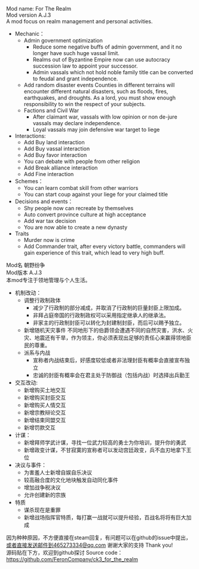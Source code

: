 Mod name: For The Realm  
Mod version A.J.3  
A mod focus on realm management and personal activities.
+ Mechanic：
  + Admin government optimization
    + Reduce some negative buffs of admin government, and it no longer have such huge vassal limit.
    + Realms out of Byzantine Empire now can use autocracy succession law to appoint your successor.
    + Admin vassals which not hold noble family title can be converted to feudal and grant independence.
  + Add random disaster events
Counties in different terrains will encounter different natural disasters, such as floods, fires, earthquakes, and droughts. As a lord, you must show enough responsibility to win the respect of your subjects.
  + Factions and Civil War
    + After claimant war, vassals with low opinion or non de-jure vassals may declare independence.
    + Loyal vassals may join defensive war target to liege
+ Interactions:
  + Add Buy land interaction
  + Add Buy vassal interaction
  + Add Buy favor interaction
  + You can debate with people from other religion
  + Add Break alliance interaction
  + Add Fine interaction
+ Schemes：
  + You can learn combat skill from other warriors
  + You can start coup against your liege for your claimed title
+ Decisions and events：
  + Shy people now can recreate by themselves
  + Auto convert province culture at high acceptance
  + Add war tax decision
  + You are now able to create a new dynasty
+ Traits
  + Murder now is crime
  + Add Commander trait, after every victory battle, commanders will gain experience of this trait, which lead to very high buff.

Mod名 朝野纷争  
Mod版本 A.J.3  
本mod专注于领地管理与个人生活。
+ 机制改动：
  + 调整行政制政体
    + 减少了行政制的部分减成，并取消了行政制的巨量封臣上限加成。
    + 非拜占庭帝国的行政制政权可以采用指定继承人的继承法。
    + 非家主的行政制封臣可以转化为封建制封臣，而后可以赐予独立。
  + 新增随机天灾事件
不同地形下的伯爵领会遭遇不同的自然灾害，洪水、火灾、地震还有干旱，作为领主，你必须表现出足够的责任心来赢得领地臣民的尊重。
  + 派系与内战
    + 宣称者内战结束后，好感度较低或者非法理封臣有概率会直接宣布独立
    + 忠诚的封臣有概率会在君主处于防御战（包括内战）时选择出兵勤王
+ 交互改动:
  + 新增购买土地交互
  + 新增购买封臣交互
  + 新增购买人情交互
  + 新增宗教辩论交互
  + 新增结束同盟交互
  + 新增罚款交互
+ 计谋：
  + 新增拜师学武计谋，寻找一位武力较高的勇士为你培训，提升你的勇武
  + 新增政变计谋，不甘寂寞的宣称者可以发动宫廷政变，兵不血刃地拿下王位
+ 决议与事件：
  + 为害羞人士新增自娱自乐决议
  + 较高融合度的文化地块触发自动同化事件
  + 增加战争税决议
  + 允许创建新的宗族
+ 特质
  + 谋杀现在是重罪
  + 新增战场指挥官特质，每打赢一战就可以提升经验，百战名将将有巨大加成

因为种种原因，不方便直接在steam回复，有问题可以在github的issue中提出，或者直接发送邮件到465273334@qq.com 谢谢大家的支持 Thank you!  
源码贴在下方，欢迎到github探讨 Source code：  
https://github.com/FeronCompany/ck3_for_the_realm